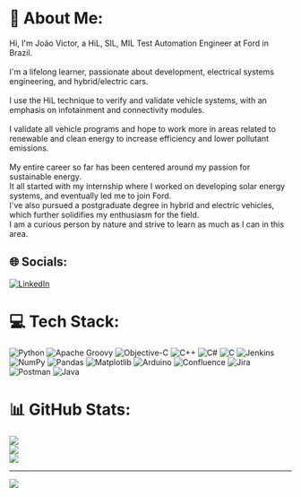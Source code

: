 # 💫 About Me:
Hi, I'm João Victor, a HiL, SIL, MIL Test Automation Engineer at Ford in Brazil. <br><br>I'm a lifelong learner, passionate about development, electrical systems engineering, and hybrid/electric cars.<br><br>I use the HiL technique to verify and validate vehicle systems, with an emphasis on infotainment and connectivity modules. <br><br>I validate all vehicle programs and hope to work more in areas related to renewable and clean energy to increase efficiency and lower pollutant emissions.<br><br>My entire career so far has been centered around my passion for sustainable energy. <br>It all started with my internship where I worked on developing solar energy systems, and eventually led me to join Ford. <br>I've also pursued a postgraduate degree in hybrid and electric vehicles, which further solidifies my enthusiasm for the field. <br>I am a curious person by nature and strive to learn as much as I can in this area.<br>


## 🌐 Socials:
[![LinkedIn](https://img.shields.io/badge/LinkedIn-%230077B5.svg?logo=linkedin&logoColor=white)](https://linkedin.com/in/www.linkedin.com/in/joão-victor-luz) 

# 💻 Tech Stack:
![Python](https://img.shields.io/badge/python-3670A0?style=for-the-badge&logo=python&logoColor=ffdd54) ![Apache Groovy](https://img.shields.io/badge/Apache%20Groovy-4298B8.svg?style=for-the-badge&logo=Apache+Groovy&logoColor=white) ![Objective-C](https://img.shields.io/badge/OBJECTIVE--C-%233A95E3.svg?style=for-the-badge&logo=apple&logoColor=white) ![C++](https://img.shields.io/badge/c++-%2300599C.svg?style=for-the-badge&logo=c%2B%2B&logoColor=white) ![C#](https://img.shields.io/badge/c%23-%23239120.svg?style=for-the-badge&logo=csharp&logoColor=white) ![C](https://img.shields.io/badge/c-%2300599C.svg?style=for-the-badge&logo=c&logoColor=white) ![Jenkins](https://img.shields.io/badge/jenkins-%232C5263.svg?style=for-the-badge&logo=jenkins&logoColor=white) ![NumPy](https://img.shields.io/badge/numpy-%23013243.svg?style=for-the-badge&logo=numpy&logoColor=white) ![Pandas](https://img.shields.io/badge/pandas-%23150458.svg?style=for-the-badge&logo=pandas&logoColor=white) ![Matplotlib](https://img.shields.io/badge/Matplotlib-%23ffffff.svg?style=for-the-badge&logo=Matplotlib&logoColor=black) ![Arduino](https://img.shields.io/badge/-Arduino-00979D?style=for-the-badge&logo=Arduino&logoColor=white) ![Confluence](https://img.shields.io/badge/confluence-%23172BF4.svg?style=for-the-badge&logo=confluence&logoColor=white) ![Jira](https://img.shields.io/badge/jira-%230A0FFF.svg?style=for-the-badge&logo=jira&logoColor=white) ![Postman](https://img.shields.io/badge/Postman-FF6C37?style=for-the-badge&logo=postman&logoColor=white) ![Java](https://img.shields.io/badge/java-%23ED8B00.svg?style=for-the-badge&logo=openjdk&logoColor=white)
# 📊 GitHub Stats:
![](https://github-readme-stats.vercel.app/api?username=jvt-luz&theme=dracula&hide_border=false&include_all_commits=false&count_private=false)<br/>
![](https://github-readme-streak-stats.herokuapp.com/?user=jvt-luz&theme=dracula&hide_border=false)<br/>
![](https://github-readme-stats.vercel.app/api/top-langs/?username=jvt-luz&theme=dracula&hide_border=false&include_all_commits=false&count_private=false&layout=compact)

---
[![](https://visitcount.itsvg.in/api?id=jvt-luz&icon=0&color=3)](https://visitcount.itsvg.in)

<!-- Proudly created with GPRM ( https://gprm.itsvg.in ) -->
